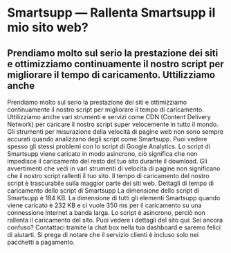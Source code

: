 # Smartsupp — Rallenta Smartsupp il mio sito web?
## Prendiamo molto sul serio la prestazione dei siti e ottimizziamo continuamente il nostro script per migliorare il tempo di caricamento. Uttilizziamo anche 
Prendiamo molto sul serio la prestazione dei siti e ottimizziamo continuamente il nostro script per migliorare il tempo di caricamento. Uttilizziamo anche vari strumenti e servizi come CDN (Content Delivery Network) per caricare il nostro script super velocemente in tutto il mondo.
Gli strumenti per misurazione della velocità di pagine web non sono sempre accurati quando analizzano degli script come Smartsupp. Puoi vedere spesso gli stessi problemi con lo script di Google Analytics. Lo script di Smartsupp viene caricato in modo asincrono, ciò significa che non impedisce il caricamento del resto del tuo sito durante il download. Gli avvertimenti che vedi in vari strumenti di velocità di pagine non significano che il nostro script rallenti il tuo sito. Il tempo di caricamento del nostro script è trascurabile sulla maggior parte dei siti web.
Dettagli di tempo di caricamento dello script di Smartsupp
La dimensione dello script di Smartsupp è 184 KB. La dimensione di tutti gli elementi Smartsupp quando viene caricato è 232 KB e ci vuole 350 ms per il caricamento su una connessione Internet a banda larga. Lo script è asincrono, perciò non rallenta il caricamento del sito. Puoi vedere i dettagli del sito qui:
Sei ancora confuso? Contattaci tramite la chat box nella tua dashboard e saremo felici di aiutarti. Si prega di notare che il servizio clienti è incluso solo nei pacchetti a pagamento.

